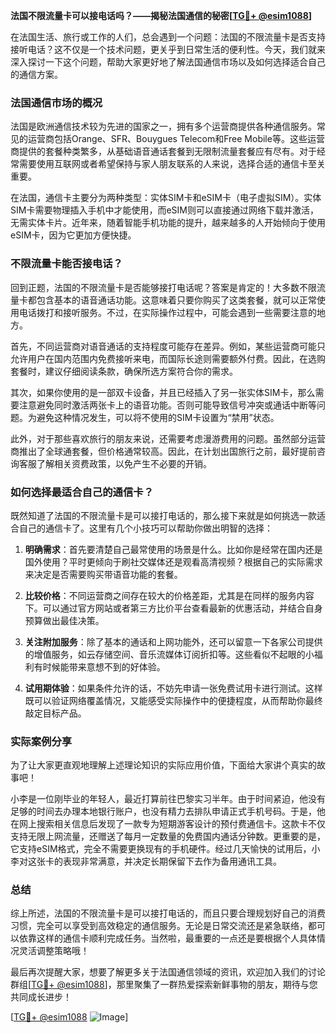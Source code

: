 **法国不限流量卡可以接电话吗？——揭秘法国通信的秘密[[TG💪+ @esim1088](https://t.me/s/esim1088)]**

在法国生活、旅行或工作的人们，总会遇到一个问题：法国的不限流量卡是否支持接听电话？这不仅是一个技术问题，更关乎到日常生活的便利性。今天，我们就来深入探讨一下这个问题，帮助大家更好地了解法国通信市场以及如何选择适合自己的通信方案。

### 法国通信市场的概况

法国是欧洲通信技术较为先进的国家之一，拥有多个运营商提供各种通信服务。常见的运营商包括Orange、SFR、Bouygues Telecom和Free Mobile等。这些运营商提供的套餐种类繁多，从基础语音通话套餐到无限制流量套餐应有尽有。对于经常需要使用互联网或者希望保持与家人朋友联系的人来说，选择合适的通信卡至关重要。

在法国，通信卡主要分为两种类型：实体SIM卡和eSIM卡（电子虚拟SIM）。实体SIM卡需要物理插入手机中才能使用，而eSIM则可以直接通过网络下载并激活，无需实体卡片。近年来，随着智能手机功能的提升，越来越多的人开始倾向于使用eSIM卡，因为它更加方便快捷。

### 不限流量卡能否接电话？

回到正题，法国的不限流量卡是否能够接打电话呢？答案是肯定的！大多数不限流量卡都包含基本的语音通话功能。这意味着只要你购买了这类套餐，就可以正常使用电话拨打和接听服务。不过，在实际操作过程中，可能会遇到一些需要注意的地方。

首先，不同运营商对语音通话的支持程度可能存在差异。例如，某些运营商可能只允许用户在国内范围内免费接听来电，而国际长途则需要额外付费。因此，在选购套餐时，建议仔细阅读条款，确保所选方案符合你的需求。

其次，如果你使用的是一部双卡设备，并且已经插入了另一张实体SIM卡，那么需要注意避免同时激活两张卡上的语音功能。否则可能导致信号冲突或通话中断等问题。为避免这种情况发生，可以将不使用的SIM卡设置为“禁用”状态。

此外，对于那些喜欢旅行的朋友来说，还需要考虑漫游费用的问题。虽然部分运营商推出了全球通套餐，但价格通常较高。因此，在计划出国旅行之前，最好提前咨询客服了解相关资费政策，以免产生不必要的开销。

### 如何选择最适合自己的通信卡？

既然知道了法国的不限流量卡是可以接打电话的，那么接下来就是如何挑选一款适合自己的通信卡了。这里有几个小技巧可以帮助你做出明智的选择：

1. **明确需求**：首先要清楚自己最常使用的场景是什么。比如你是经常在国内还是国外使用？平时更倾向于刷社交媒体还是观看高清视频？根据自己的实际需求来决定是否需要购买带语音功能的套餐。

2. **比较价格**：不同运营商之间存在较大的价格差距，尤其是在同样的服务内容下。可以通过官方网站或者第三方比价平台查看最新的优惠活动，并结合自身预算做出最佳决策。

3. **关注附加服务**：除了基本的通话和上网功能外，还可以留意一下各家公司提供的增值服务，如云存储空间、音乐流媒体订阅折扣等。这些看似不起眼的小福利有时候能带来意想不到的好体验。

4. **试用期体验**：如果条件允许的话，不妨先申请一张免费试用卡进行测试。这样既可以验证网络覆盖情况，又能感受实际操作中的便捷程度，从而帮助你最终敲定目标产品。

### 实际案例分享

为了让大家更直观地理解上述理论知识的实际应用价值，下面给大家讲个真实的故事吧！

小李是一位刚毕业的年轻人，最近打算前往巴黎实习半年。由于时间紧迫，他没有足够的时间去办理本地银行账户，也没有精力去排队申请正式手机号码。于是，他在网上搜索相关信息后发现了一款专为短期游客设计的预付费通信卡。这款卡不仅支持无限上网流量，还赠送了每月一定数量的免费国内通话分钟数。更重要的是，它支持eSIM格式，完全不需要更换现有的手机硬件。经过几天愉快的试用后，小李对这张卡的表现非常满意，并决定长期保留下去作为备用通讯工具。

### 总结

综上所述，法国的不限流量卡是可以接打电话的，而且只要合理规划好自己的消费习惯，完全可以享受到高效稳定的通信服务。无论是日常交流还是紧急联络，都可以依靠这样的通信卡顺利完成任务。当然啦，最重要的一点还是要根据个人具体情况灵活调整策略哦！

最后再次提醒大家，想要了解更多关于法国通信领域的资讯，欢迎加入我们的讨论群组[[TG💪+ @esim1088](https://t.me/s/esim1088)]，那里聚集了一群热爱探索新鲜事物的朋友，期待与您共同成长进步！

[[TG💪+ @esim1088](https://t.me/s/esim1088) ![Image](https://i.postimg.cc/4NQfJmqS/Snipaste-2025-05-13-00-14-12.png)]